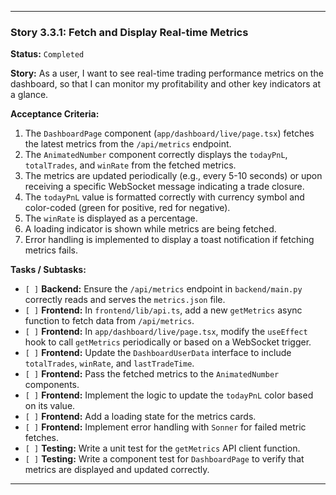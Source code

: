 ---

### **Story 3.3.1: Fetch and Display Real-time Metrics**

**Status:** `Completed`

**Story:**
As a user, I want to see real-time trading performance metrics on the dashboard, so that I can monitor my profitability and other key indicators at a glance.

**Acceptance Criteria:**
1.  The `DashboardPage` component (`app/dashboard/live/page.tsx`) fetches the latest metrics from the `/api/metrics` endpoint.
2.  The `AnimatedNumber` component correctly displays the `todayPnL`, `totalTrades`, and `winRate` from the fetched metrics.
3.  The metrics are updated periodically (e.g., every 5-10 seconds) or upon receiving a specific WebSocket message indicating a trade closure.
4.  The `todayPnL` value is formatted correctly with currency symbol and color-coded (green for positive, red for negative).
5.  The `winRate` is displayed as a percentage.
6.  A loading indicator is shown while metrics are being fetched.
7.  Error handling is implemented to display a toast notification if fetching metrics fails.

**Tasks / Subtasks:**
-   `[ ]` **Backend:** Ensure the `/api/metrics` endpoint in `backend/main.py` correctly reads and serves the `metrics.json` file.
-   `[ ]` **Frontend:** In `frontend/lib/api.ts`, add a new `getMetrics` async function to fetch data from `/api/metrics`.
-   `[ ]` **Frontend:** In `app/dashboard/live/page.tsx`, modify the `useEffect` hook to call `getMetrics` periodically or based on a WebSocket trigger.
-   `[ ]` **Frontend:** Update the `DashboardUserData` interface to include `totalTrades`, `winRate`, and `lastTradeTime`.
-   `[ ]` **Frontend:** Pass the fetched metrics to the `AnimatedNumber` components.
-   `[ ]` **Frontend:** Implement the logic to update the `todayPnL` color based on its value.
-   `[ ]` **Frontend:** Add a loading state for the metrics cards.
-   `[ ]` **Frontend:** Implement error handling with `Sonner` for failed metric fetches.
-   `[ ]` **Testing:** Write a unit test for the `getMetrics` API client function.
-   `[ ]` **Testing:** Write a component test for `DashboardPage` to verify that metrics are displayed and updated correctly.

---